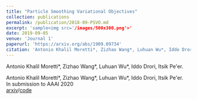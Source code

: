 ```yaml
---
title: "Particle Smoothing Variational Objectives"
collection: publications
permalink: /publication/2018-09-PSVO.md
excerpt: 'sample<img src='/images/500x300.png'>'
date: 2019-09-05
venue: 'Journal 1'
paperurl: 'https://arxiv.org/abs/1909.09734'
citation: 'Antonio Khalil Moretti*, Zizhao Wang*, Luhuan Wu*, Iddo Drori, Itsik Pe'er.'
---
```

Antonio Khalil Moretti\*, Zizhao Wang\*, Luhuan Wu\*, Iddo Drori, Itsik Pe'er.

Antonio Khalil Moretti\*, Zizhao Wang\*, Luhuan Wu\*, Iddo Drori, Itsik Pe'er.<br/>In submission to AAAI 2020<br/>[arxiv](https://arxiv.org/abs/1909.09734)/[code](https://github.com/amoretti86/PSVO)<br/>

